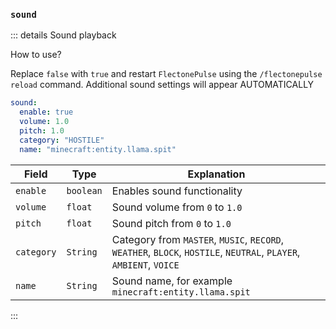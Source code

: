 ### `sound`

::: details Sound playback

How to use?

Replace `false` with `true` and restart `FlectonePulse` using the `/flectonepulse reload` command. Additional sound settings will appear AUTOMATICALLY

```yaml
sound:
  enable: true
  volume: 1.0
  pitch: 1.0
  category: "HOSTILE"
  name: "minecraft:entity.llama.spit"
```

| Field       | Type       | Explanation                                                                                                        |
|-------------|------------|--------------------------------------------------------------------------------------------------------------------|
| `enable`    | `boolean`  | Enables sound functionality                                                                                        |
| `volume`    | `float`    | Sound volume from `0` to `1.0`                                                                                     |
| `pitch`     | `float`    | Sound pitch from `0` to `1.0`                                                                                      |
| `category`  | `String`   | Category from `MASTER`, `MUSIC`, `RECORD`, `WEATHER`, `BLOCK`, `HOSTILE`, `NEUTRAL`, `PLAYER`, `AMBIENT`, `VOICE`  |
| `name`      | `String`   | Sound name, for example `minecraft:entity.llama.spit`                                                              |

:::